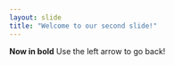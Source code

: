 ```yaml
---
layout: slide
title: "Welcome to our second slide!"
---
```

**Now in bold**
Use the left arrow to go back!
